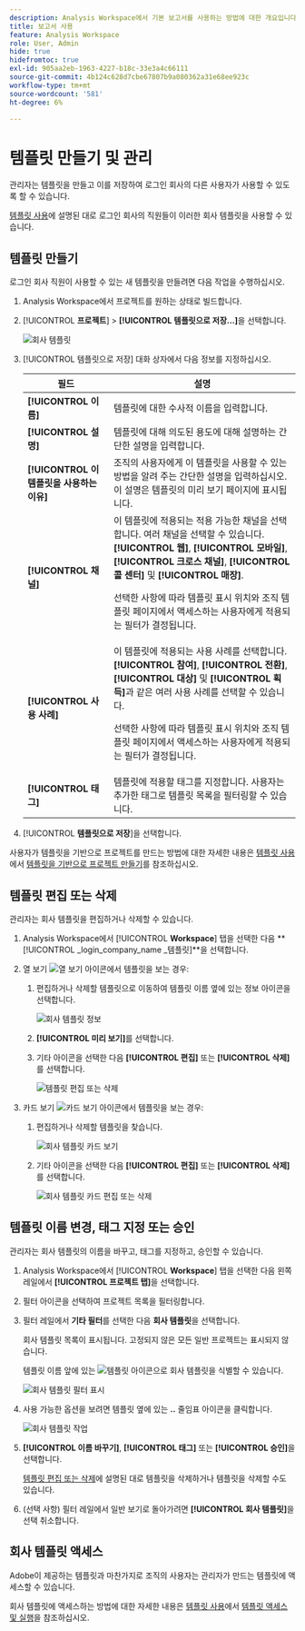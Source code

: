 ```yaml
---
description: Analysis Workspace에서 기본 보고서를 사용하는 방법에 대한 개요입니다.
title: 보고서 사용
feature: Analysis Workspace
role: User, Admin
hide: true
hidefromtoc: true
exl-id: 905aa2eb-1963-4227-b18c-33e3a4c66111
source-git-commit: 4b124c628d7cbe67807b9a080362a31e68ee923c
workflow-type: tm+mt
source-wordcount: '581'
ht-degree: 6%

---
```


# 템플릿 만들기 및 관리

관리자는 템플릿을 만들고 이를 저장하여 로그인 회사의 다른 사용자가 사용할 수 있도록 할 수 있습니다.

[템플릿 사용](/help/analyze/analysis-workspace/templates/use-templates.md)에 설명된 대로 로그인 회사의 직원들이 이러한 회사 템플릿을 사용할 수 있습니다.

## 템플릿 만들기

로그인 회사 직원이 사용할 수 있는 새 템플릿을 만들려면 다음 작업을 수행하십시오.

1. Analysis Workspace에서 프로젝트를 원하는 상태로 빌드합니다.

1. [!UICONTROL **프로젝트**] > **[!UICONTROL 템플릿으로 저장...]**&#x200B;을 선택합니다.

   ![회사 템플릿](assets/company-template-save.png)

1. [!UICONTROL 템플릿으로 저장] 대화 상자에서 다음 정보를 지정하십시오.

   | 필드 | 설명 |
   |---------|----------|
   | **[!UICONTROL 이름]** | 템플릿에 대한 수사적 이름을 입력합니다. |
   | **[!UICONTROL 설명]** | 템플릿에 대해 의도된 용도에 대해 설명하는 간단한 설명을 입력합니다. |
   | **[!UICONTROL 이 템플릿을 사용하는 이유]** | 조직의 사용자에게 이 템플릿을 사용할 수 있는 방법을 알려 주는 간단한 설명을 입력하십시오. 이 설명은 템플릿의 미리 보기 페이지에 표시됩니다. |
   | **[!UICONTROL 채널]** | 이 템플릿에 적용되는 적용 가능한 채널을 선택합니다. 여러 채널을 선택할 수 있습니다. **[!UICONTROL 웹]**, **[!UICONTROL 모바일]**, **[!UICONTROL 크로스 채널]**, **[!UICONTROL 콜 센터]** 및 **[!UICONTROL 매장]**.<p>선택한 사항에 따라 템플릿 표시 위치와 조직 템플릿 페이지에서 액세스하는 사용자에게 적용되는 필터가 결정됩니다.</p> |
   | **[!UICONTROL 사용 사례]** | 이 템플릿에 적용되는 사용 사례를 선택합니다. **[!UICONTROL 참여]**, **[!UICONTROL 전환]**, **[!UICONTROL 대상]** 및 **[!UICONTROL 획득]**&#x200B;과 같은 여러 사용 사례를 선택할 수 있습니다. <p>선택한 사항에 따라 템플릿 표시 위치와 조직 템플릿 페이지에서 액세스하는 사용자에게 적용되는 필터가 결정됩니다.</p> |
   | **[!UICONTROL 태그]** | 템플릿에 적용할 태그를 지정합니다. 사용자는 추가한 태그로 템플릿 목록을 필터링할 수 있습니다. |

1. [!UICONTROL **템플릿으로 저장**]&#x200B;을 선택합니다.

사용자가 템플릿을 기반으로 프로젝트를 만드는 방법에 대한 자세한 내용은 [템플릿 사용](/help/analyze/analysis-workspace/templates/use-templates.md)에서 [템플릿을 기반으로 프로젝트 만들기](/help/analyze/analysis-workspace/templates/use-templates.md#create-a-project-based-on-a-template)를 참조하십시오.

## 템플릿 편집 또는 삭제

관리자는 회사 템플릿을 편집하거나 삭제할 수 있습니다.

1. Analysis Workspace에서 [!UICONTROL **Workspace**] 탭을 선택한 다음 **[!UICONTROL _login_company_name _템플릿]**을 선택합니다.

1. 열 보기 ![열 보기 아이콘](assets/column-view-icon.png)에서 템플릿을 보는 경우:

   1. 편집하거나 삭제할 템플릿으로 이동하여 템플릿 이름 옆에 있는 정보 아이콘을 선택합니다.

      ![회사 템플릿 정보](assets/company-template-info.png)

   1. **[!UICONTROL 미리 보기]**&#x200B;를 선택합니다.

   1. 기타 아이콘을 선택한 다음 **[!UICONTROL 편집]** 또는 **[!UICONTROL 삭제]**&#x200B;를 선택합니다.

      ![템플릿 편집 또는 삭제](assets/company-template-edit-delete.png)

1. 카드 보기 ![카드 보기 아이콘](assets/card-view-icon.png)에서 템플릿을 보는 경우:

   1. 편집하거나 삭제할 템플릿을 찾습니다.

      ![회사 템플릿 카드 보기](assets/company-template-cards.png)

   1. 기타 아이콘을 선택한 다음 **[!UICONTROL 편집]** 또는 **[!UICONTROL 삭제]**&#x200B;를 선택합니다.

      ![회사 템플릿 카드 편집 또는 삭제](assets/company-template-card-edit-delete.png)

## 템플릿 이름 변경, 태그 지정 또는 승인

관리자는 회사 템플릿의 이름을 바꾸고, 태그를 지정하고, 승인할 수 있습니다.

1. Analysis Workspace에서 [!UICONTROL **Workspace**] 탭을 선택한 다음 왼쪽 레일에서 **[!UICONTROL 프로젝트 탭]**&#x200B;을 선택합니다.

1. 필터 아이콘을 선택하여 프로젝트 목록을 필터링합니다.

1. 필터 레일에서 **기타 필터**&#x200B;를 선택한 다음 **회사 템플릿**&#x200B;을 선택합니다.

   회사 템플릿 목록이 표시됩니다. 고정되지 않은 모든 일반 프로젝트는 표시되지 않습니다.

   템플릿 이름 앞에 있는 ![템플릿 아이콘](https://spectrum.adobe.com/static/icons/workflow_18/Smock_FileTemplate_18_N.svg)으로 회사 템플릿을 식별할 수 있습니다.

   ![회사 템플릿 필터 표시](assets/company-templates-filter.png)

1. 사용 가능한 옵션을 보려면 템플릿 옆에 있는 **..** 줄임표 아이콘을 클릭합니다.

   ![회사 템플릿 작업](assets/company-templates-actions.png)

1. **[!UICONTROL 이름 바꾸기]**, **[!UICONTROL 태그]** 또는 **[!UICONTROL 승인]**&#x200B;을 선택합니다.

   [템플릿 편집 또는 삭제](#edit-or-delete-templates)에 설명된 대로 템플릿을 삭제하거나 템플릿을 삭제할 수도 있습니다.

1. (선택 사항) 필터 레일에서 일반 보기로 돌아가려면 **[!UICONTROL 회사 템플릿]**&#x200B;을 선택 취소합니다.

## 회사 템플릿 액세스

Adobe이 제공하는 템플릿과 마찬가지로 조직의 사용자는 관리자가 만드는 템플릿에 액세스할 수 있습니다.

회사 템플릿에 액세스하는 방법에 대한 자세한 내용은 [템플릿 사용](/help/analyze/analysis-workspace/templates/use-templates.md)에서 [템플릿 액세스 및 실행](/help/analyze/analysis-workspace/templates/use-templates.md#access-and-run-a-template)을 참조하십시오.
